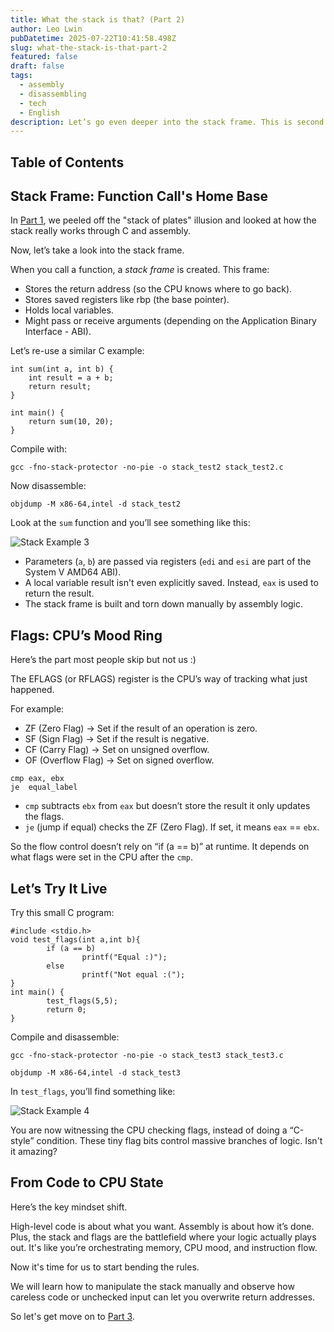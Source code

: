 ```yaml
---
title: What the stack is that? (Part 2)
author: Leo Lwin
pubDatetime: 2025-07-22T10:41:58.498Z
slug: what-the-stack-is-that-part-2
featured: false
draft: false
tags:
  - assembly
  - disassembling
  - tech
  - English
description: Let’s go even deeper into the stack frame. This is second part.
---
```


## Table of Contents

## Stack Frame: Function Call's Home Base

In [Part 1](https://leolwin.com/posts/what-the-stack-is-that-part-1/), we peeled off the "stack of plates" illusion and looked at how the stack really works through C and assembly.  
  
Now, let’s take a look into the stack frame.
  
When you call a function, a _stack frame_ is created. This frame:
- Stores the return address (so the CPU knows where to go back).
- Stores saved registers like rbp (the base pointer).
- Holds local variables.
- Might pass or receive arguments (depending on the Application Binary Interface - ABI).
  
Let’s re-use a similar C example:  
```
int sum(int a, int b) {
    int result = a + b;
    return result;
}

int main() {
    return sum(10, 20);
}
```
  
Compile with:
```
gcc -fno-stack-protector -no-pie -o stack_test2 stack_test2.c
```
  
Now disassemble:
```
objdump -M x86-64,intel -d stack_test2
```
  
Look at the `sum` function and you’ll see something like this:
  
![Stack Example 3](@/assets/images/stack_example_3.png)
  
- Parameters (`a`, `b`) are passed via registers (`edi` and `esi` are part of the System V AMD64 ABI).
- A local variable result isn't even explicitly saved. Instead, `eax` is used to return the result.
- The stack frame is built and torn down manually by assembly logic.
  
## Flags: CPU’s Mood Ring
  
Here’s the part most people skip but not us :) 
  
The EFLAGS (or RFLAGS) register is the CPU’s way of tracking what just happened.
  
For example:
- ZF (Zero Flag) → Set if the result of an operation is zero.
- SF (Sign Flag) → Set if the result is negative.
- CF (Carry Flag) → Set on unsigned overflow.
- OF (Overflow Flag) → Set on signed overflow.
  
```
cmp eax, ebx
je  equal_label
```
  
- `cmp` subtracts `ebx` from `eax` but doesn’t store the result it only updates the flags.
- `je` (jump if equal) checks the ZF (Zero Flag). If set, it means `eax` == `ebx`.
  
So the flow control doesn’t rely on “if (a == b)” at runtime. It depends on what flags were set in the CPU after the `cmp`.
  
## Let’s Try It Live
  
Try this small C program:
```
#include <stdio.h>
void test_flags(int a,int b){
        if (a == b)
                printf("Equal :)");
        else
                printf("Not equal :(");
}
int main() {
        test_flags(5,5);
        return 0;
}
```
  
Compile and disassemble:
```
gcc -fno-stack-protector -no-pie -o stack_test3 stack_test3.c
```
  
```
objdump -M x86-64,intel -d stack_test3
```
  
In `test_flags`, you’ll find something like:
  
![Stack Example 4](@/assets/images/stack_example_4.png)
  
You are now witnessing the CPU checking flags, instead of doing a “C-style” condition. These tiny flag bits control massive branches of logic. Isn't it amazing?
  
## From Code to CPU State
Here’s the key mindset shift.
  
High-level code is about what you want. Assembly is about how it’s done. Plus, the stack and flags are the battlefield where your logic actually plays out. It's like you’re orchestrating memory, CPU mood, and instruction flow.
  
Now it's time for us to start bending the rules.
  
We will learn how to manipulate the stack manually and observe how careless code or unchecked input can let you overwrite return addresses.
  
So let's get move on to [Part 3](https://leolwin.com/posts/what-the-stack-is-that-part-3).